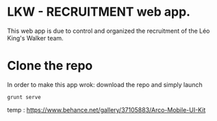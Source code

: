 # LKW - RECRUITMENT web app.

This web app is due to control and organized the recruitment of the Léo King's Walker team.

# Clone the repo
In order to make this app wrok: download the repo and simply launch 

```
grunt serve
```
temp : https://www.behance.net/gallery/37105883/Arco-Mobile-UI-Kit